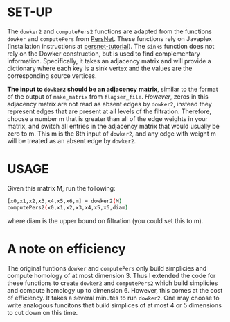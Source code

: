# SET-UP

The `dowker2` and `computePers2` functions are adapted from the functions `dowker` and `computePers` from [PersNet](https://github.com/fmemoli/PersNet).
These functions rely on Javaplex (installation instructions at [persnet-tutorial](https://github.com/fmemoli/PersNet/blob/master/persnet-tutorial.pdf)).
The `sinks` function does not rely on the Dowker construction, but is used to find complementary information. Specifically, it takes an adjacency matrix and will provide a dictionary where each key is a sink vertex and the values are the corresponding source vertices. 

**The input to `dowker2` should be an adjacency matrix**, similar to the format of the output of `make_matrix` from `flagser_file`.
*However*, zeros in this adjacency matrix are not read as absent edges by `dowker2`, instead they represent edges that are present at all levels of the filtration. 
Therefore, choose a number m that is greater than all of the edge weights in your matrix, and switch all entries in the adjacency matrix that would usually be zero to m.
This m is the 8th input of `dowker2`, and any edge with weight m will be treated as an absent edge by `dowker2`.


# USAGE 

Given this matrix M, run the following:
```sh
[x0,x1,x2,x3,x4,x5,x6,m] = dowker2(M)
computePers2(x0,x1,x2,x3,x4,x5,x6,diam)
```
where diam is the upper bound on filtration (you could set this to m).


# A note on efficiency 

The original funtions `dowker` and `computePers` only build simplicies and compute homology of at most dimension 3. Thus I extended the code for these functions to create `dowker2` and `computePers2` which build simplicies and compute homology up to dimension 6. However, this comes at the cost of efficiency. It takes a several minutes to run `dowker2`. One may choose to write analogous funcitons that build simplices of at most 4 or 5 dimensions to cut down on this time.

